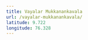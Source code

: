 ```yaml
---
title: Vayalar Mukkanankavala
url: /vayalar-mukkanankavala/
latitude: 9.722
longitude: 76.328
---
```

